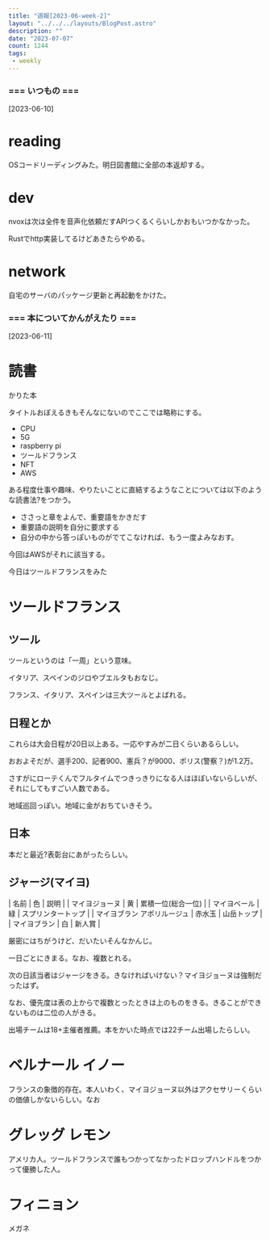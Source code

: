 ```yaml
---
title: "週報[2023-06-week-2]"
layout: "../../../layouts/BlogPost.astro"
description: ""
date: "2023-07-07"
count: 1244
tags:
 - weekly
---
```





### === いつもの ===

[2023-06-10]

# reading

OSコードリーディングみた。明日図書館に全部の本返却する。

# dev

nvoxは次は全件を音声化依頼だすAPIつくるくらいしかおもいつかなかった。

Rustでhttp実装してるけどあきたらやめる。

# network

自宅のサーバのパッケージ更新と再起動をかけた。


### === 本についてかんがえたり ===

[2023-06-11]

# 読書

かりた本

タイトルおぼえるきもそんなにないのでここでは略称にする。

* CPU
* 5G
* raspberry pi
* ツールドフランス
* NFT
* AWS

ある程度仕事や趣味、やりたいことに直結するようなことについては以下のような読書法?をつかう。

* ささっと章をよんで、重要語をかきだす
* 重要語の説明を自分に要求する
* 自分の中から答っぽいものがでてこなければ、もう一度よみなおす。

今回はAWSがそれに該当する。

今日はツールドフランスをみた

# ツールドフランス

## ツール

ツールというのは「一周」という意味。

イタリア、スペインのジロやブエルタもおなじ。

フランス、イタリア、スペインは三大ツールとよばれる。

## 日程とか

これらは大会日程が20日以上ある。一応やすみが二日くらいあるらしい。

おおよそだが、選手200、記者900、憲兵？が9000、ポリス(警察？)が1.2万。

さすがにローテくんでフルタイムでつきっきりになる人はほぼいないらしいが、それにしてもすごい人数である。

地域巡回っぽい。地域に金がおちていきそう。


## 日本

本だと最近?表彰台にあがったらしい。

## ジャージ(マイヨ)

| 名前                  | 色     | 説明               |
| マイヨジョーヌ              | 黄     | 累積一位(総合一位) |
| マイヨベール                | 緑     | スプリンタートップ |
| マイヨブラン アポリルージュ | 赤水玉 | 山岳トップ         |
| マイヨブラン                | 白     | 新人賞             |


厳密にはちがうけど、だいたいそんなかんじ。

一日ごとにきまる。なお、複数とれる。

次の日該当者はジャージをきる。きなければいけない？マイヨジョーヌは強制だったはず。

なお、優先度は表の上からで複数とったときは上のものをきる。きることができないものは二位の人がきる。

出場チームは18+主催者推薦。本をかいた時点では22チーム出場したらしい。

# ベルナール イノー

フランスの象徴的存在。本人いわく、マイヨジョーヌ以外はアクセサリーくらいの価値しかないらしい。なお

# グレッグ レモン

アメリカ人。ツールドフランスで誰もつかってなかったドロップハンドルをつかって優勝した人。

# フィニョン

メガネ
